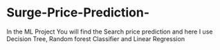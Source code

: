 # Surge-Price-Prediction-
In  the ML Project You will find the Search price prediction and here I use Decision Tree, Random forest Classifier and Linear Regression 
